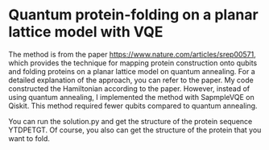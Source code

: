 # Quantum protein-folding on a planar lattice model with VQE
The method is from the paper https://www.nature.com/articles/srep00571, which provides the technique for mapping protein construction onto qubits and folding proteins on a planar lattice model on quantum annealing. For a detailed explanation of the approach, you can refer to the paper. My code constructed the Hamiltonian according to the paper. However, instead of using quantum annealing, I implemented the method with SapmpleVQE on Qiskit. This method required fewer qubits compared to quantum annealing. 


You can run the solution.py and get the structure of the protein sequence YTDPETGT. Of course, you also can get the structure of the protein that you want to fold. 
